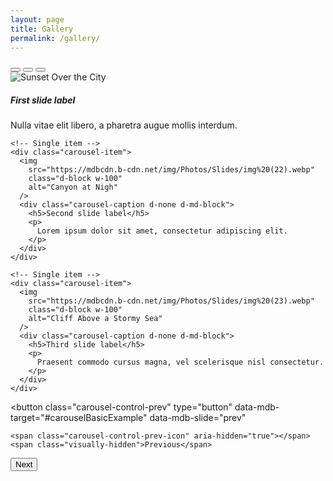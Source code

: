 ```yaml
---
layout: page
title: Gallery
permalink: /gallery/
---
```

<!-- Carousel wrapper -->
<div
  id="carouselBasicExample"
  class="carousel slide carousel-fade"
  data-mdb-ride="carousel"
>
  <!-- Indicators -->
  <div class="carousel-indicators">
    <button
      type="button"
      data-mdb-target="#carouselBasicExample"
      data-mdb-slide-to="0"
      class="active"
      aria-current="true"
      aria-label="Slide 1"
    ></button>
    <button
      type="button"
      data-mdb-target="#carouselBasicExample"
      data-mdb-slide-to="1"
      aria-label="Slide 2"
    ></button>
    <button
      type="button"
      data-mdb-target="#carouselBasicExample"
      data-mdb-slide-to="2"
      aria-label="Slide 3"
    ></button>
  </div>

  <!-- Inner -->
  <div class="carousel-inner">
    <!-- Single item -->
    <div class="carousel-item active">
      <img
        src="https://mdbcdn.b-cdn.net/img/Photos/Slides/img%20(15).webp"
        class="d-block w-100"
        alt="Sunset Over the City"
      />
      <div class="carousel-caption d-none d-md-block">
        <h5>First slide label</h5>
        <p>
          Nulla vitae elit libero, a pharetra augue mollis interdum.
        </p>
      </div>
    </div>

    <!-- Single item -->
    <div class="carousel-item">
      <img
        src="https://mdbcdn.b-cdn.net/img/Photos/Slides/img%20(22).webp"
        class="d-block w-100"
        alt="Canyon at Nigh"
      />
      <div class="carousel-caption d-none d-md-block">
        <h5>Second slide label</h5>
        <p>
          Lorem ipsum dolor sit amet, consectetur adipiscing elit.
        </p>
      </div>
    </div>

    <!-- Single item -->
    <div class="carousel-item">
      <img
        src="https://mdbcdn.b-cdn.net/img/Photos/Slides/img%20(23).webp"
        class="d-block w-100"
        alt="Cliff Above a Stormy Sea"
      />
      <div class="carousel-caption d-none d-md-block">
        <h5>Third slide label</h5>
        <p>
          Praesent commodo cursus magna, vel scelerisque nisl consectetur.
        </p>
      </div>
    </div>
  </div>
  <!-- Inner -->

  <!-- Controls -->
  <button
    class="carousel-control-prev"
    type="button"
    data-mdb-target="#carouselBasicExample"
    data-mdb-slide="prev"
  >
    <span class="carousel-control-prev-icon" aria-hidden="true"></span>
    <span class="visually-hidden">Previous</span>
  </button>
  <button
    class="carousel-control-next"
    type="button"
    data-mdb-target="#carouselBasicExample"
    data-mdb-slide="next"
  >
    <span class="carousel-control-next-icon" aria-hidden="true"></span>
    <span class="visually-hidden">Next</span>
  </button>
</div>
<!-- Carousel wrapper -->